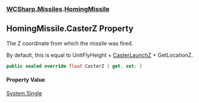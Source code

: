 ### [WCSharp.Missiles](WCSharp.Missiles.md 'WCSharp.Missiles').[HomingMissile](WCSharp.Missiles.HomingMissile.md 'WCSharp.Missiles.HomingMissile')

## HomingMissile.CasterZ Property

The Z coordinate from which the missile was fired.  
  
By default, this is equal to UnitFlyHeight + [CasterLaunchZ](WCSharp.Missiles.Missile.CasterLaunchZ.md 'WCSharp.Missiles.Missile.CasterLaunchZ') + GetLocationZ.

```csharp
public sealed override float CasterZ { get; set; }
```

#### Property Value
[System.Single](https://docs.microsoft.com/en-us/dotnet/api/System.Single 'System.Single')